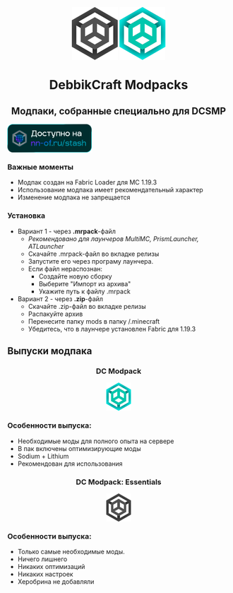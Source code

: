 <p align="center">
    <p align="center">
        <img align="center" src="https://github.com/NN-of/site_data/blob/main/Img/gray-cube.png" height="120" />
        <img align="center" src="https://github.com/NN-of/site_data/blob/main/Img/color-cube.png" height="120" />
    </p>
    <h1 align="center">DebbikCraft Modpacks</h1>
    <h2 align="center">Модпаки, собранные специально для DCSMP</h2>
</p>

[<img align="center" src="https://github.com/NN-of/site_data/blob/main/Img/availble.png" height="64" />](https://nn-of.ru/stash/dcmp)

### Важные моменты
- Модпак создан на Fabric Loader для MC 1.19.3
- Использование модпака имеет рекомендательный характер
- Изменение модпака не запрещается

### Установка
- Вариант 1 - через **.mrpack**-файл
  - *Рекомендовано для лаунчеров MultiMC, PrismLauncher, ATLauncher*
  - Скачайте .mrpack-файл во вкладке релизы
  - Запустите его через програму лаунчера.
  - Если файл нераспознан:
    - Создайте новую сборку
    - Выберите "Импорт из архива"
    - Укажите путь к файлу .mrpack
- Вариант 2 - через **.zip**-файл
  - Скачайте .zip-файл во вкладке релизы
  - Распакуйте архив
  - Перенесите папку mods в папку /.minecraft
  - Убедитесь, что в лаунчере установлен Fabric для 1.19.3

## Выпуски модпака

<p align="center">
  <h3 align="center">DC Modpack</h3>
  <p align="center"><img align="center" src="https://github.com/NN-of/site_data/blob/main/Img/color-cube.png" height="64" /></p>
</p>

### Особенности выпуска:
- Необходимые моды для полного опыта на сервере
- В пак включены оптимизирующие моды
- Sodium + Lithium
- Рекомендован для использования

<p align="center">
  <h3 align="center">DC Modpack: Essentials</h3>
  <p align="center"><img align="center" src="https://github.com/NN-of/site_data/blob/main/Img/gray-cube.png" height="64" /></p>
</p>

### Особенности выпуска:
- Только самые необходимые моды.
- Ничего лишнего
- Никаких оптимизаций
- Никаких настроек
- Херобрина не добавляли
